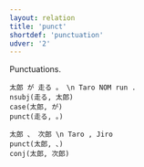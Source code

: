 ```yaml
---
layout: relation
title: 'punct'
shortdef: 'punctuation'
udver: '2'
---
```


Punctuations.

~~~ sdparse
太郎 が 走る 。 \n Taro NOM run .
nsubj(走る, 太郎)
case(太郎, が)
punct(走る, 。)
~~~

~~~ sdparse
太郎 、 次郎 \n Taro , Jiro
punct(太郎, 、)
conj(太郎, 次郎)
~~~

<!-- Interlanguage links updated Po 6. listopadu 2023, 21:43:27 CET -->
